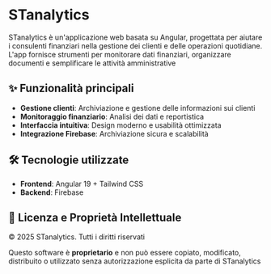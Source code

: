 # STanalytics

STanalytics è un'applicazione web basata su Angular, progettata per aiutare i consulenti finanziari nella gestione dei clienti e delle operazioni quotidiane. L'app fornisce strumenti per monitorare dati finanziari, organizzare documenti e semplificare le attività amministrative

## ✨ Funzionalità principali
- **Gestione clienti**: Archiviazione e gestione delle informazioni sui clienti
- **Monitoraggio finanziario**: Analisi dei dati e reportistica
- **Interfaccia intuitiva**: Design moderno e usabilità ottimizzata
- **Integrazione Firebase**: Archiviazione sicura e scalabilità

## 🛠️ Tecnologie utilizzate
- **Frontend**: Angular 19 + Tailwind CSS  
- **Backend**: Firebase

## 🛑 Licenza e Proprietà Intellettuale

© 2025 STanalytics. Tutti i diritti riservati

Questo software è **proprietario** e non può essere copiato, modificato, distribuito o utilizzato senza autorizzazione esplicita da parte di STanalytics
